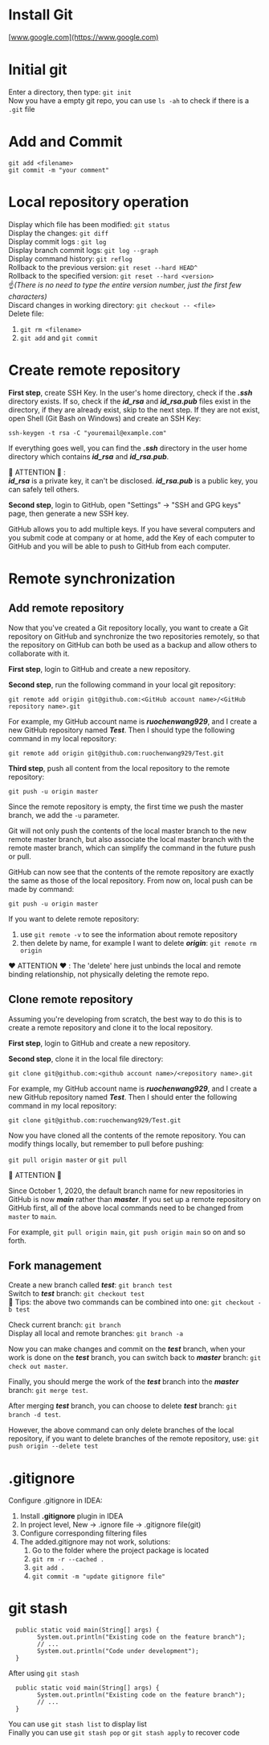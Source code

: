 # Install Git
[www.google.com](https://www.google.com)

# Initial git
Enter a directory, then type: `git init`  
Now you have a empty git repo, you can use `ls -ah` to check if there is a `.git` file

# Add and Commit
`git add <filename>`  
`git commit -m "your comment"`

# Local repository operation
Display which file has been modified: `git status`  
Display the changes: `git diff`  
Display commit logs : `git log`  
Display branch commit logs: `git log --graph`  
Display command history: `git reflog`  
Rollback to the previous version: `git reset --hard HEAD^`  
Rollback to the specified version: `git reset --hard <version>`   
:point_up:*(There is no need to type the entire version number, just the first few characters)*  
Discard changes in working directory: `git checkout -- <file>`  
Delete file:
1. `git rm <filename>`
2. `git add` and `git commit`

# Create remote repository
**First step**, create SSH Key. In the user's home directory, check if the ***.ssh*** directory exists. If so, check if the ***id_rsa*** and ***id_rsa.pub*** files exist in the directory, if they are already exist, skip to the next step. If they are not exist, open Shell (Git Bash on Windows) and create an SSH Key:

`ssh-keygen -t rsa -C "youremail@example.com"`

If everything goes well, you can find the ***.ssh*** directory in the user home directory which contains ***id_rsa*** and ***id_rsa.pub***.

:blue_heart: ATTENTION :blue_heart: :  
***id_rsa*** is a private key, it can't be disclosed. ***id_rsa.pub*** is a public key, you can safely tell others.

**Second step**, login to GitHub, open "Settings" -> "SSH and GPG keys" page, then generate a new SSH key.

GitHub allows you to add multiple keys. If you have several computers and you submit code at company or at home, add the Key of each computer to GitHub and you will be able to push to GitHub from each computer.

# Remote synchronization
## Add remote repository

Now that you've created a Git repository locally, you want to create a Git repository on GitHub and synchronize the two repositories remotely, so that the repository on GitHub can both be used as a backup and allow others to collaborate with it.

**First step**, login to GitHub and create a new repository.

**Second step**, run the following command in your local git repository:

`git remote add origin git@github.com:<GitHub account name>/<GitHub repository name>.git`

For example, my GitHub account name is ***ruochenwang929***, and I create a new GitHub repository named ***Test***. Then I should type the following command in my local repository:

`git remote add origin git@github.com:ruochenwang929/Test.git`

**Third step**, push all content from the local repository to the remote repository:

`git push -u origin master`

Since the remote repository is empty, the first time we push the master branch, we add the `-u` parameter.

Git will not only push the contents of the local master branch to the new remote master branch, but also associate the local master branch with the remote master branch, which can simplify the command in the future push or pull.

GitHub can now see that the contents of the remote repository are exactly the same as those of the local repository. From now on, local push can be made by command:

`git push -u origin master`

If you want to delete remote repository:
1. use `git remote -v` to see the information about remote repository
2. then delete by name, for example I want to delete ***origin***: `git remote rm origin`

:heart: ATTENTION :heart: :
The 'delete' here just unbinds the local and remote binding relationship, not physically deleting the remote repo.

## Clone remote repository
 Assuming you're developing from scratch, the best way to do this is to create a remote repository and clone it to the local repository.

**First step**, login to GitHub and create a new repository.

**Second step**, clone it in the local file directory:

`git clone git@github.com:<github account name>/<repository name>.git`

For example, my GitHub account name is ***ruochenwang929***, and I create a new GitHub repository named ***Test***. Then I should enter the following command in my local repository:

`git clone git@github.com:ruochenwang929/Test.git`

Now you have cloned all the contents of the remote repository. You can modify things locally, but remember to pull before pushing:

`git pull origin master` or `git pull`

:purple_heart: ATTENTION :purple_heart:

Since October 1, 2020, the default branch name for new repositories in GitHub is now ***main*** rather than ***master***. If you set up a remote repository on GitHub first, all of the above local commands need to be changed from `master` to `main`.

For example, `git pull origin main`, `git push origin main` so on and so forth.

## Fork management
Create a new branch called ***test***: `git branch test`  
Switch to ***test*** branch: `git checkout test`  
:bell: Tips: the above two commands can be combined into one:
`git checkout -b test`

Check current branch: `git branch`  
Display all local and remote branches: `git branch -a`

Now you can make changes and commit on the ***test*** branch, when your work is done on the ***test*** branch, you can switch back to ***master*** branch: `git check out master`.

Finally, you should merge the work of the ***test*** branch into the ***master*** branch: `git merge test`.

After merging ***test*** branch, you can choose to delete ***test*** branch: `git branch -d test`.

However, the above command can only delete branches of the local repository, if you want to delete branches of the remote repository, use: `git push origin --delete test`

# .gitignore
Configure .gitignore in IDEA:

1. Install **.gitignore** plugin in IDEA
2. In project level, New -> .ignore file -> .gitignore file(git)
3. Configure corresponding filtering files
4. The added.gitignore may not work, solutions:
   1. Go to the folder where the project package is located
   2. `git rm -r --cached .`
   3. `git add .`
   4. `git commit -m "update gitignore file"`

# git stash

      public static void main(String[] args) {
            System.out.println("Existing code on the feature branch");
            // ...
            System.out.println("Code under development");
      }
After using `git stash`

      public static void main(String[] args) {
            System.out.println("Existing code on the feature branch");
            // ...
      }
You can use `git stash list` to display list  
Finally you can use `git stash pop` or `git stash apply` to recover code